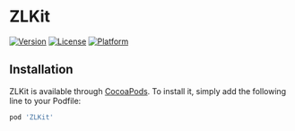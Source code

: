 # ZLKit

[![Version](https://img.shields.io/cocoapods/v/ZLKit.svg?style=flat)](https://cocoapods.org/pods/ZLKit)
[![License](https://img.shields.io/cocoapods/l/ZLKit.svg?style=flat)](https://cocoapods.org/pods/ZLKit)
[![Platform](https://img.shields.io/cocoapods/p/ZLKit.svg?style=flat)](https://cocoapods.org/pods/ZLKit)

## Installation

ZLKit is available through [CocoaPods](https://cocoapods.org). To install
it, simply add the following line to your Podfile:

```ruby
pod 'ZLKit'
```



